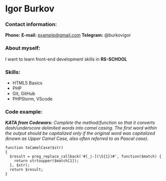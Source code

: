 # Igor Burkov


### Contact information:
**Phone:** 
**E-mail:** example@gmail.com
**Telegram:** @burkovigor


### About myself:
I want to learn front-end development skills in **RS-SCHOOL**


### Skills:
+ HTML5 Basics
+ PHP
+ Git, GitHub
+ PHPStorm, VScode


### Code example:
***KATA from Codewars:*** *Complete the method/function so that it converts dash/underscore delimited words into camel casing. The first word within the output should be capitalized only if the original word was capitalized (known as Upper Camel Case, also often referred to as Pascal case).*

```
function toCamelCase($str)
{
  $result = preg_replace_callback('#[_|-](\S{1})#', function($match) {
    return strtoupper($match[1]);
  }, $str);
  return $result;
}
```
